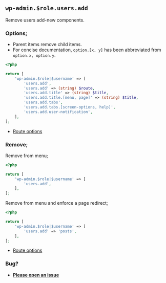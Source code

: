## `wp-admin.$role.users.add`

Remove users add-new components.

### Options;

- Parent items remove child items.
- For concise documentation, `option.[x, y]` has been abbreviated from `option.x, option.y`.

```php
<?php

return [
    'wp-admin.$role|$username' => [
        'users.add',
        'users.add' => (string) $route,
        'users.add.title' => (string) $title,
        'users.add.title.[menu, page]' => (string) $title,
        'users.add.tabs',
        'users.add.tabs.[screen-options, help]',
        'users.add.user-notification',
    ],
];
```

- [Route options](../route-options.md)

### Remove;

Remove from menu;

```php
<?php

return [
    'wp-admin.$role|$username' => [
        'users.add',
    ],
];
```

Remove from menu and enforce a page redirect;

```php
<?php

return [
    'wp-admin.$role|$username' => [
        'users.add' => 'posts',
    ],
];
```

- [Route options](../route-options.md)

### Bug?

- **[Please open an issue](https://github.com/darrenjacoby/intervention/issues/new?title=[wp-admin.users.add]&labels=bug&assignees=darrenjacoby)**
